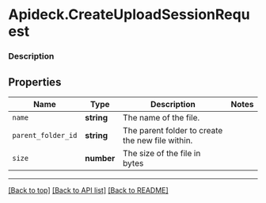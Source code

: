 # Apideck.CreateUploadSessionRequest

### Description

## Properties
Name | Type | Description | Notes
------------ | ------------- | ------------- | -------------
`name` | **string** | The name of the file. | 
`parent_folder_id` | **string** | The parent folder to create the new file within. | 
`size` | **number** | The size of the file in bytes | 





---

[[Back to top]](#) [[Back to API list]](../../../../README.md#documentation-for-api-endpoints) [[Back to README]](../../../../README.md)


